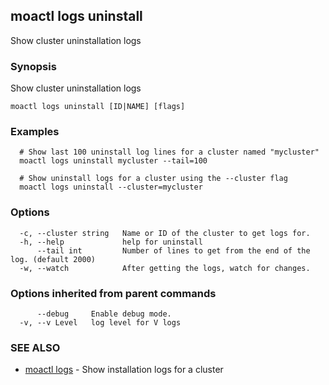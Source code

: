 ## moactl logs uninstall

Show cluster uninstallation logs

### Synopsis

Show cluster uninstallation logs

```
moactl logs uninstall [ID|NAME] [flags]
```

### Examples

```
  # Show last 100 uninstall log lines for a cluster named "mycluster"
  moactl logs uninstall mycluster --tail=100

  # Show uninstall logs for a cluster using the --cluster flag
  moactl logs uninstall --cluster=mycluster
```

### Options

```
  -c, --cluster string   Name or ID of the cluster to get logs for.
  -h, --help             help for uninstall
      --tail int         Number of lines to get from the end of the log. (default 2000)
  -w, --watch            After getting the logs, watch for changes.
```

### Options inherited from parent commands

```
      --debug     Enable debug mode.
  -v, --v Level   log level for V logs
```

### SEE ALSO

* [moactl logs](moactl_logs.md)	 - Show installation logs for a cluster

